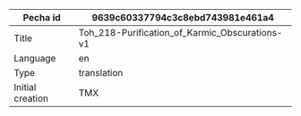 |Pecha id | 9639c60337794c3c8ebd743981e461a4
| --- | --- 
|Title | Toh_218-Purification_of_Karmic_Obscurations-v1 
|Language | en
|Type | translation
|Initial creation | TMX